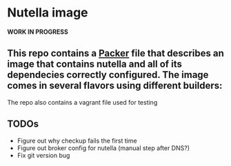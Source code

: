 # Nutella image

**WORK IN PROGRESS**

This repo contains a [Packer](https://packer.io) file that describes an image that contains nutella and all of its dependecies correctly configured. The image comes in several flavors using different builders:
- 

The repo also contains a vagrant file used for testing


## TODOs
- Figure out why checkup fails the first time
- Figure out broker config for nutella (manual step after DNS?)
- Fix git version bug